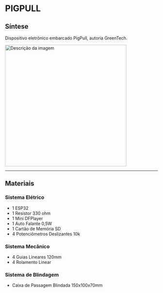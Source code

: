# PIGPULL #

## Síntese

Dispositivo eletrônico embarcado PigPull, autoria GreenTech.

<img src="https://github.com/user-attachments/assets/ad0dc263-85e4-498a-97cf-c05911aba0a3" alt="Descrição da imagem" width="400">

---
## Materiais
### Sistema Elétrico
- 1 ESP32
- 1 Resistor 330 ohm
- 1 Mini DFPlayer
- 1 Auto Falante 0,5W
- 1 Cartão de Memória SD
- 4 Potenciômetros Deslizantes 10k

### Sistema Mecânico
- 4 Guias Lineares 120mm
- 4 Rolamento Linear

### Sistema de Blindagem
- Caixa de Passagem Blindada 150x100x70mm
